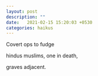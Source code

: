 ```yaml
---
layout: post
description: ""
date:   2021-02-15 15:20:03 +0530
categories: haikus
---
```

Covert ops to fudge

hindus muslims, one in death,

graves adjacent.
